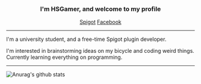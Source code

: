 <h3 align="center">I'm HSGamer, and welcome to my profile</h3>
<p align="center">
  <a href="https://www.spigotmc.org/members/248240/">Spigot</a> <a href="https://www.facebook.com/huynhquang.tien.33/">Facebook</a>
</p>

---

I'm a university student, and a free-time Spigot plugin developer.

I'm interested in brainstorming ideas on my bicycle and coding weird things. Currently learning everything on programming.

---
![Anurag's github stats](https://github-readme-stats.vercel.app/api?username=hsgamer)
